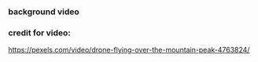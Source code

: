 ### background video 
### credit for video: 

https://pexels.com/video/drone-flying-over-the-mountain-peak-4763824/